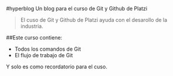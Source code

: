 #hyperblog
Un blog para el curso de Git y Github de Platzi
> El cuso de Git y Github de Platzi ayuda con el desarollo de la industria.

##Este curso contiene:
* Todos los comandos de Git 
* El flujo de trabajo de Git

Y solo es como recordatorio para el cuso.
